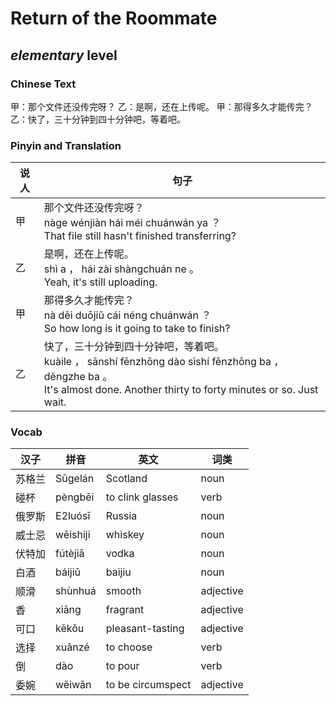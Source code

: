 # Return of the Roommate
## *elementary* level

### Chinese Text
甲：那个文件还没传完呀？
乙：是啊，还在上传呢。
甲：那得多久才能传完？
乙：快了，三十分钟到四十分钟吧，等着吧。

### Pinyin and Translation
|说人|句子|
|----|----|
|甲|那个文件还没传完呀？<br />nàge wénjiàn hái méi chuánwán ya ？<br />That file still hasn't finished transferring?|
|乙|是啊，还在上传呢。<br />shì a ， hái zài shàngchuán ne 。<br />Yeah, it's still uploading.|
|甲|那得多久才能传完？<br />nà děi duōjiǔ cái néng chuánwán ？<br />So how long is it going to take to finish?|
|乙|快了，三十分钟到四十分钟吧，等着吧。<br />kuàile ， sānshí fēnzhōng dào sìshí fēnzhōng ba ， děngzhe ba 。<br />It's almost done. Another thirty to forty minutes or so. Just wait.|
### Vocab
|汉子|拼音|英文|词类|
|----|----|----|----|
|苏格兰|Sūgelán|Scotland|noun|
|碰杯|pèngbēi|to clink glasses|verb|
|俄罗斯|E2luósī|Russia|noun|
|威士忌|wēishiji|whiskey|noun|
|伏特加|fútèjiā|vodka|noun|
|白酒|báijiǔ|baijiu|noun|
|顺滑|shùnhuá|smooth|adjective|
|香|xiāng|fragrant|adjective|
|可口|kěkǒu|pleasant-tasting|adjective|
|选择|xuǎnzé|to choose|verb|
|倒|dào|to pour|verb|
|委婉|wěiwǎn|to be circumspect|adjective|